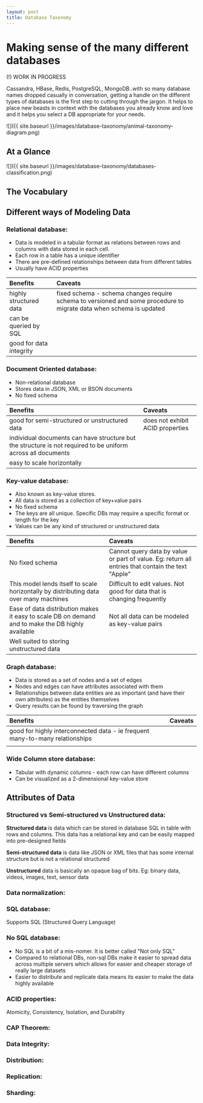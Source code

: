 ```yaml
---
layout: post
title: Database Taxonomy
---
```

# Making sense of the many different databases

(!) WORK IN PROGRESS

Cassandra, HBase, Redis, PostgreSQL, MongoDB..with so many database names
dropped casually in conversation, getting a handle on the different types of
databases is the first step to cutting through the jargon. It helps to place new
beasts in context with the databases you already know and love and it helps you
select a DB appropriate for your needs.

![]({{ site.baseurl }}/images/database-taxonomy/animal-taxonomy-diagram.png)

## At a Glance
![]({{ site.baseurl }}/images/database-taxonomy/databases-classification.png)

## The Vocabulary

## Different ways of Modeling Data
### Relational database:
* Data is modeled in a tabular format as relations between rows and columns with data stored in each cell.
* Each row in a table has a unique identifier
* There are pre-defined relationships between data from different tables
* Usually have ACID properties

| Benefits | Caveats |
| :------- | :------ |
| highly structured data | fixed schema - schema changes require schema to versioned and some procedure to migrate data  when schema is updated|
| can be queried by SQL | |
| good for data integrity ||

### Document Oriented database:
* Non-relational database
* Stores data in JSON, XML or BSON documents
* No fixed schema

| Benefits | Caveats |
| :------- | :------ |
| good for semi-structured or unstructured data | does not exhibit ACID properties |
| individual documents can have structure but the structure is not required to be uniform across all documents ||
| easy to scale horizontally ||


### Key-value database:
* Also known as key-value stores.
* All data is stored as a collection of key+value pairs
* No fixed schema
* The keys are all unique. Specific DBs may require a specific format or length for the key
* Values can be any kind of structured or unstructured data

| Benefits | Caveats |
| :------- | :------ |
| No fixed schema | Cannot query data by value or part of value. Eg: return all entries that contain the text "Apple" |
| This model lends itself to scale horizontally by distributing data over many machines | Difficult to edit values. Not good for data that is changing frequently |
| Ease of data distribution makes it easy to scale DB on demand and to make the DB highly available | Not all data can be modeled as key-value pairs |
| Well suited to storing unstructured data| |

### Graph database:
* Data is stored as a set of nodes and a set of edges
* Nodes and edges can have attributes associated with them
* Relationships between data entities are as important (and have their own attributes) as the entities themselves
* Query results can be found by traversing the graph

| Benefits | Caveats |
| :------- | :------ |
| good for highly interconnected data - ie frequent many-to-many relationships | |
| | |

### Wide Column store database:
* Tabular with dynamic columns  - each row can have different columns
* Can be visualized as a 2-dimensional key-value store

## Attributes of Data
### Structured vs Semi-structured vs Unstructured data:
**Structured data** is data which can be stored in database SQL in table with rows and columns.
This data has a relational key and can be easily mapped into pre-designed fields

**Semi-structured data** is data like JSON or XML files that has some internal structure but is not a relational structured

**Unstructured** data is basically an opaque bag of bits. Eg: binary data, videos, images, text, sensor data

### Data normalization:

### SQL database:
Supports SQL (Structured Query Language)

### No SQL database:
* No SQL is a bit of a mis-nomer. It is better called "Not only SQL"
* Compared to relational DBs, non-sql DBs make it easier to spread data across multiple servers which allows for easier and cheaper storage of really large datasets
* Easier to distribute and replicate data means its easier to make the data highly available

### ACID properties:
Atomicity, Consistency, Isolation, and Durability

### CAP Theorem:

### Data Integrity:

### Distribution:

### Replication:

### Sharding:
